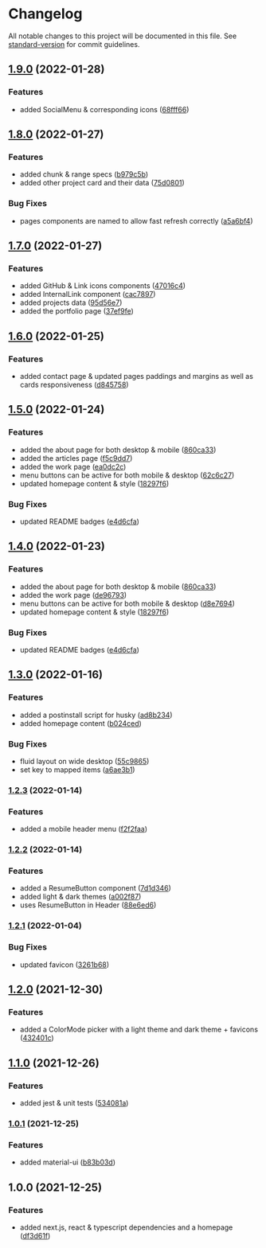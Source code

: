 # Changelog

All notable changes to this project will be documented in this file. See [standard-version](https://github.com/conventional-changelog/standard-version) for commit guidelines.

## [1.9.0](https://github.com/matthieu-locussol/portfolio/compare/v1.8.0...v1.9.0) (2022-01-28)


### Features

* added SocialMenu & corresponding icons ([68fff66](https://github.com/matthieu-locussol/portfolio/commit/68fff66f2343053a30c48c9d82b8244e5760dcfb))

## [1.8.0](https://github.com/matthieu-locussol/portfolio/compare/v1.7.0...v1.8.0) (2022-01-27)


### Features

* added chunk & range specs ([b979c5b](https://github.com/matthieu-locussol/portfolio/commit/b979c5b9d3f21824c5fb7ba8c1f2dbaf52731a5b))
* added other project card and their data ([75d0801](https://github.com/matthieu-locussol/portfolio/commit/75d0801e8764d5be39e32aeb00c5f85cc07af00c))


### Bug Fixes

* pages components are named to allow fast refresh correctly ([a5a6bf4](https://github.com/matthieu-locussol/portfolio/commit/a5a6bf4f0842a4f1c273841628f560d759113efc))

## [1.7.0](https://github.com/matthieu-locussol/portfolio/compare/v1.6.0...v1.7.0) (2022-01-27)


### Features

* added GitHub & Link icons components ([47016c4](https://github.com/matthieu-locussol/portfolio/commit/47016c4f684efd06e708845999cb787fe70e9e5e))
* added InternalLink component ([cac7897](https://github.com/matthieu-locussol/portfolio/commit/cac7897de063479662be5aacbec759f6157d7f8c))
* added projects data ([95d56e7](https://github.com/matthieu-locussol/portfolio/commit/95d56e724101482a419173c69c397d497f791187))
* added the portfolio page ([37ef9fe](https://github.com/matthieu-locussol/portfolio/commit/37ef9fe6b066584952e965cf017bbf34e00f7563))

## [1.6.0](https://github.com/matthieu-locussol/portfolio/compare/v1.5.0...v1.6.0) (2022-01-25)


### Features

* added contact page & updated pages paddings and margins as well as cards responsiveness ([d845758](https://github.com/matthieu-locussol/portfolio/commit/d845758b413a13fc18a54ead833e082c3fbf47b9))

## [1.5.0](https://github.com/matthieu-locussol/portfolio/compare/v1.3.0...v1.5.0) (2022-01-24)


### Features

* added the about page for both desktop & mobile ([860ca33](https://github.com/matthieu-locussol/portfolio/commit/860ca336ac19316fefb85f1ce78cfaa18ad78d3f))
* added the articles page ([f5c9dd7](https://github.com/matthieu-locussol/portfolio/commit/f5c9dd76d5a97eb6f395b6b845b638457854fab0))
* added the work page ([ea0dc2c](https://github.com/matthieu-locussol/portfolio/commit/ea0dc2c7871528d015f3cc61868cc387289c43cf))
* menu buttons can be active for both mobile & desktop ([62c6c27](https://github.com/matthieu-locussol/portfolio/commit/62c6c279f3af27c095be75f39430c36b45dfedb5))
* updated homepage content & style ([18297f6](https://github.com/matthieu-locussol/portfolio/commit/18297f6e44d941b03600fd2d13358659d6cd4797))


### Bug Fixes

* updated README badges ([e4d6cfa](https://github.com/matthieu-locussol/portfolio/commit/e4d6cfae28056ec45231fb29b2bb8f91576a6e6e))

## [1.4.0](https://github.com/matthieu-locussol/portfolio/compare/v1.3.0...v1.4.0) (2022-01-23)


### Features

* added the about page for both desktop & mobile ([860ca33](https://github.com/matthieu-locussol/portfolio/commit/860ca336ac19316fefb85f1ce78cfaa18ad78d3f))
* added the work page ([de96793](https://github.com/matthieu-locussol/portfolio/commit/de96793f91e484dad1703965a6aa23c48bdaa014))
* menu buttons can be active for both mobile & desktop ([d8e7694](https://github.com/matthieu-locussol/portfolio/commit/d8e76944353255c8cad4c471317027df02788b23))
* updated homepage content & style ([18297f6](https://github.com/matthieu-locussol/portfolio/commit/18297f6e44d941b03600fd2d13358659d6cd4797))


### Bug Fixes

* updated README badges ([e4d6cfa](https://github.com/matthieu-locussol/portfolio/commit/e4d6cfae28056ec45231fb29b2bb8f91576a6e6e))

## [1.3.0](https://github.com/matthieu-locussol/portfolio/compare/v1.2.3...v1.3.0) (2022-01-16)


### Features

* added a postinstall script for husky ([ad8b234](https://github.com/matthieu-locussol/portfolio/commit/ad8b2347961ca5c115b8f8e3385bb847ad02cb51))
* added homepage content ([b024ced](https://github.com/matthieu-locussol/portfolio/commit/b024cedd78fe5c44de10f31c7fb23fa261142284))


### Bug Fixes

* fluid layout on wide desktop ([55c9865](https://github.com/matthieu-locussol/portfolio/commit/55c9865e0eb00b3102f894e03321f6fb71768db1))
* set key to mapped items ([a6ae3b1](https://github.com/matthieu-locussol/portfolio/commit/a6ae3b1b545368faf5f0c19c4cde209bf099d7bc))

### [1.2.3](https://github.com/matthieu-locussol/portfolio/compare/v1.2.2...v1.2.3) (2022-01-14)


### Features

* added a mobile header menu ([f2f2faa](https://github.com/matthieu-locussol/portfolio/commit/f2f2faa5d2b2cba7cba7f0e01607109428c8bb13))

### [1.2.2](https://github.com/matthieu-locussol/portfolio/compare/v1.2.1...v1.2.2) (2022-01-14)


### Features

* added a ResumeButton component ([7d1d346](https://github.com/matthieu-locussol/portfolio/commit/7d1d346dbf77678c120d552a9875c05dc86a18d1))
* added light & dark themes ([a002f87](https://github.com/matthieu-locussol/portfolio/commit/a002f87c1b686a764844b1d6e64b776d50c0eb07))
* uses ResumeButton in Header ([88e6ed6](https://github.com/matthieu-locussol/portfolio/commit/88e6ed65e529ceefeef722fb7387fc4aa00e2c79))

### [1.2.1](https://github.com/matthieu-locussol/portfolio/compare/v1.2.0...v1.2.1) (2022-01-04)


### Bug Fixes

* updated favicon ([3261b68](https://github.com/matthieu-locussol/portfolio/commit/3261b68689210feb7ff4c154f582f5784a0596ae))

## [1.2.0](https://github.com/matthieu-locussol/portfolio/compare/v1.1.0...v1.2.0) (2021-12-30)


### Features

* added a ColorMode picker with a light theme and dark theme + favicons ([432401c](https://github.com/matthieu-locussol/portfolio/commit/432401c8191755209ca51d07c61fc6f1fd64b770))

## [1.1.0](https://github.com/matthieu-locussol/portfolio/compare/v1.0.1...v1.1.0) (2021-12-26)


### Features

* added jest & unit tests ([534081a](https://github.com/matthieu-locussol/portfolio/commit/534081af1a0b2dee885ba77bfb7cb39c689742ac))

### [1.0.1](https://github.com/matthieu-locussol/portfolio/compare/v1.0.0...v1.0.1) (2021-12-25)


### Features

* added material-ui ([b83b03d](https://github.com/matthieu-locussol/portfolio/commit/b83b03d0b52ca20e09282cab2ed1f23f187e0f82))

## 1.0.0 (2021-12-25)


### Features

* added next.js, react & typescript dependencies and a homepage ([df3d61f](https://github.com/matthieu-locussol/portfolio/commit/df3d61f592254fe8fc5f54153e60dd4cdfab3410))
